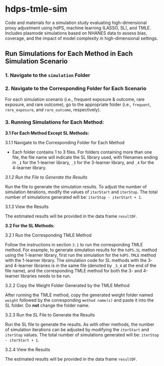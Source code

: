# hdps-tmle-sim
Code and materials for a simulation study evaluating high-dimensional proxy adjustment using hdPS, machine learning (LASSO, SL), and TMLE. Includes plasmode simulations based on NHANES data to assess bias, coverage, and the impact of model complexity in high-dimensional settings.

## Run Simulations for Each Method in Each Simulation Scenario

### 1. Navigate to the `simulation` Folder

### 2. Navigate to the Corresponding Folder for Each Scenario
For each simulation scenario (i.e., frequent exposure & outcome, rare exposure, and rare outcome), go to the appropriate folder (i.e., `frequent`, `rare_exposure`, and `rare_outcome`, respectively).

### 3. Running Simulations for Each Method:

**3.1 For Each Method Except SL Methods:**

3.1.1 Navigate to the Corresponding Folder for Each Method

- Each folder contains 1 to 3 files. For folders containing more than one file, the file name will indicate the SL library used, with filenames ending in `_1` for the 1-learner library, `_3` for the 3-learner library, and `_4` for the 4-learner library.

*3.1.2 Run the File to Generate the Results*

Run the file to generate the simulation results. To adjust the number of simulation iterations, modify the values of `iterStart` and `iterStop`. The total number of simulations generated will be: `iterStop - iterStart + 1`.

3.1.3 View the Results

The estimated results will be provided in the data frame `resultDF`.

**3.2 For the SL Methods:**

3.2.1 Run the Corresponding TMLE Method

Follow the instructions in section `3.1` to run the corresponding TMLE method. For example, to generate simulation results for the `hdPS.SL` method using the 1-learner library, first run the simulation for the `hdPS.TMLE` method with the 1-learner library. The simulation code for SL methods with the 3- and 4-learner libraries is in the same file (denoted by `_3_4` at the end of the file name), and the corresponding TMLE method for both the 3- and 4-learner libraries needs to be run.

3.2.2 Copy the Weight Folder Generated by the TMLE Method

After running the TMLE method, copy the generated weight folder named `weight` followed by the corresponding `method name(s)` and paste it into the SL folder. Do **not** change the folder name.


3.2.3 Run the SL File to Generate the Results

Run the SL file to generate the results. As with other methods, the number of simulation iterations can be adjusted by modifying the `iterStart` and `iterStop` values. The total number of simulations generated will be: `iterStop - iterStart + 1`.


3.2.4 View the Results

The estimated results will be provided in the data frame `resultDF`.

